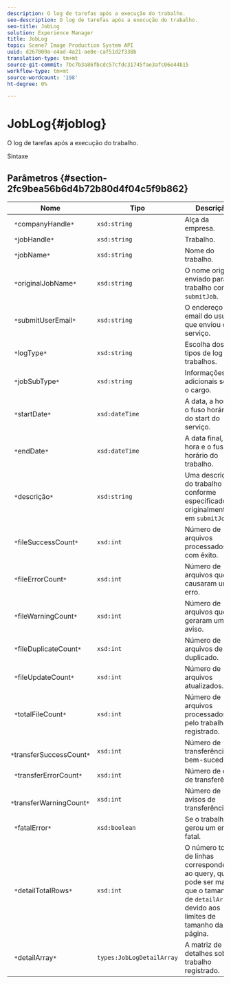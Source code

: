 ```yaml
---
description: O log de tarefas após a execução do trabalho.
seo-description: O log de tarefas após a execução do trabalho.
seo-title: JobLog
solution: Experience Manager
title: JobLog
topic: Scene7 Image Production System API
uuid: d267009a-e4ad-4a21-ae0e-caf51d2f338b
translation-type: tm+mt
source-git-commit: 7bc7b3a86fbcdc57cfdc31745fae3afc06e44b15
workflow-type: tm+mt
source-wordcount: '198'
ht-degree: 0%

---
```



# JobLog{#joblog}

O log de tarefas após a execução do trabalho.

Sintaxe

## Parâmetros {#section-2fc9bea56b6d4b72b80d4f04c5f9b862}

| Nome | Tipo | Descrição |
|---|---|---|
| ` *`companyHandle`*` | `xsd:string` | Alça da empresa. |
| ` *`jobHandle`*` | `xsd:string` | Trabalho. |
| ` *`jobName`*` | `xsd:string` | Nome do trabalho. |
| ` *`originalJobName`*` | `xsd:string` | O nome original enviado para o trabalho com `submitJob`. |
| ` *`submitUserEmail`*` | `xsd:string` | O endereço de email do usuário que enviou o serviço. |
| ` *`logType`*` | `xsd:string` | Escolha dos tipos de log de trabalhos. |
| ` *`jobSubType`*` | `xsd:string` | Informações adicionais sobre o cargo. |
| ` *`startDate`*` | `xsd:dateTime` | A data, a hora e o fuso horário do start do serviço. |
| ` *`endDate`*` | `xsd:dateTime` | A data final, a hora e o fuso horário do trabalho. |
| ` *`descrição`*` | `xsd:string` | Uma descrição do trabalho conforme especificado originalmente em `submitJob`. |
| ` *`fileSuccessCount`*` | `xsd:int` | Número de arquivos processados com êxito. |
| ` *`fileErrorCount`*` | `xsd:int` | Número de arquivos que causaram um erro. |
| ` *`fileWarningCount`*` | `xsd:int` | Número de arquivos que geraram um aviso. |
| ` *`fileDuplicateCount`*` | `xsd:int` | Número de arquivos de duplicado. |
| ` *`fileUpdateCount`*` | `xsd:int` | Número de arquivos atualizados. |
| ` *`totalFileCount`*` | `xsd:int` | Número de arquivos processados pelo trabalho registrado. |
| ` *`transferSuccessCount`*` | `xsd:int` | Número de transferências bem-sucedidas. |
| ` *`transferErrorCount`*` | `xsd:int` | Número de erros de transferência. |
| ` *`transferWarningCount`*` | `xsd:int` | Número de avisos de transferência. |
| ` *`fatalError`*` | `xsd:boolean` | Se o trabalho gerou um erro fatal. |
| ` *`detailTotalRows`*` | `xsd:int` | O número total de linhas correspondentes ao query, que pode ser maior que o tamanho de `detailArray` devido aos limites de tamanho da página. |
| ` *`detailArray`*` | `types:JobLogDetailArray` | A matriz de detalhes sobre o trabalho registrado. |

